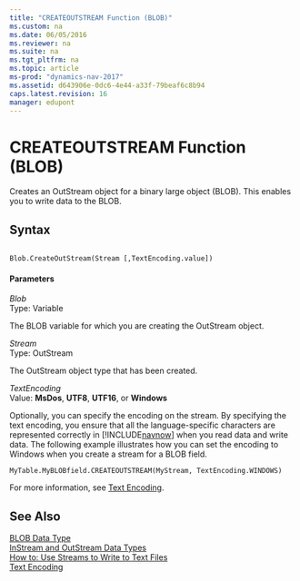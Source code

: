 ```yaml
---
title: "CREATEOUTSTREAM Function (BLOB)"
ms.custom: na
ms.date: 06/05/2016
ms.reviewer: na
ms.suite: na
ms.tgt_pltfrm: na
ms.topic: article
ms-prod: "dynamics-nav-2017"
ms.assetid: d643906e-0dc6-4e44-a33f-79beaf6c8b94
caps.latest.revision: 16
manager: edupont
---
```

# CREATEOUTSTREAM Function (BLOB)
Creates an OutStream object for a binary large object \(BLOB\). This enables you to write data to the BLOB.  
  
## Syntax  
  
```  
  
Blob.CreateOutStream(Stream [,TextEncoding.value])  
```  
  
#### Parameters  
 *Blob*  
 Type: Variable  
  
 The BLOB variable for which you are creating the OutStream object.  
  
 *Stream*  
 Type: OutStream  
  
 The OutStream object type that has been created.  
  
 *TextEncoding*  
 Value: **MsDos**, **UTF8**, **UTF16**, or **Windows**  
  
 Optionally, you can specify the encoding on the stream. By specifying the text encoding, you ensure that all the language\-specific characters are represented correctly in [!INCLUDE[navnow](includes/navnow_md.md)] when you read data and write data. The following example illustrates how you can set the encoding to Windows when you create a stream for a BLOB field.  
  
```  
MyTable.MyBLOBfield.CREATEOUTSTREAM(MyStream, TextEncoding.WINDOWS)  
```  
  
 For more information, see [Text Encoding](Text-Encoding.md).  
  
## See Also  
 [BLOB Data Type](BLOB-Data-Type.md)   
 [InStream and OutStream Data Types](InStream-and-OutStream-Data-Types.md)   
 [How to: Use Streams to Write to Text Files](../Topic/How%20to:%20Use%20Streams%20to%20Write%20to%20Text%20Files.md)   
 [Text Encoding](Text-Encoding.md)